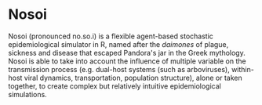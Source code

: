 # Nosoi
Nosoi (pronounced no.so.i) is a flexible agent-based stochastic epidemiological simulator in R, named after the *daimones* of plague, sickness and disease that escaped Pandora's jar in the Greek mythology. Nosoi is able to take into account the influence of multiple variable on the transmission process (e.g. dual-host systems (such as arboviruses), within-host viral dynamics, transportation, population structure), alone or taken together, to create complex but relatively intuitive epidemiological simulations.